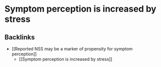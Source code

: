 # Symptom perception is increased by stress

## Backlinks
* [[Reported NSS may be a marker of propensity for symptom perception]]
	* [[Symptom perception is increased by stress]]

<!-- {BearID:CF7AD18D-A427-4546-AD74-5E436CDD74E5-11123-0000233792F13A4D} -->
